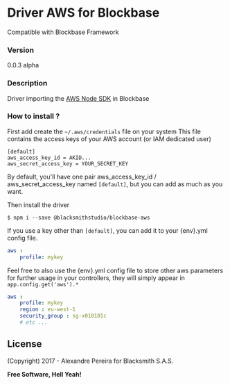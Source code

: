 # Driver AWS for Blockbase
Compatible with Blockbase Framework

### Version
0.0.3 alpha

### Description
Driver importing the [AWS Node SDK](http://docs.aws.amazon.com/AWSJavaScriptSDK/latest/) in Blockbase

### How to install ?

First add create the `~/.aws/credentials` file on your system
This file contains the access keys of your AWS account (or IAM dedicated user)

```
[default]
aws_access_key_id = AKID...
aws_secret_access_key = YOUR_SECRET_KEY
```


By default, you'll have one pair aws_access_key_id / aws_secret_access_key named `[default]`, but you can add as much as you want.


Then install the driver
```shell
$ npm i --save @blacksmithstudio/blockbase-aws
```

If you use a key other than `[default]`, you can add it to your {env}.yml config file.
```yml
aws :
    profile: mykey
```


Feel free to also use the {env}.yml config file to store other aws parameters for further usage in your controllers, they will simply appear in `app.config.get('aws').*`
```yml
aws :
    profile: mykey
    region : eu-west-1
    security_group : sg-x010101c
    # etc ...
```

License
----

(Copyright) 2017 - Alexandre Pereira for Blacksmith S.A.S.


**Free Software, Hell Yeah!**

[Node.js]:https://nodejs.org/en
[NPM]:https://www.npmjs.com
